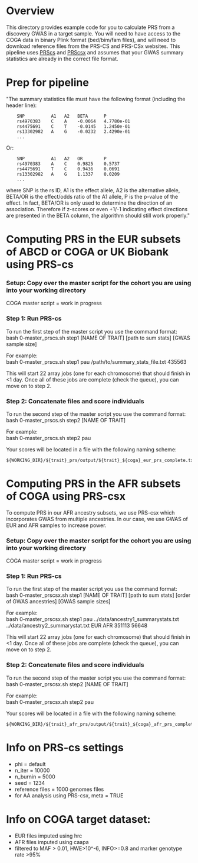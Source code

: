 # Overview
This directory provides example code for you to calculate PRS from a discovery GWAS in a target sample. You will need to have access to the COGA data in binary Plink format (bed/bim/fam files), and will need to download reference files from the PRS-CS and PRS-CSx websites. This pipeline uses [PRScs](https://github.com/getian107/PRScs/blob/master/README.md "PRScs") and [PRScsx](https://github.com/getian107/PRScsx) and assumes that your GWAS summary statistics are already in the correct file format. 
# Prep for pipeline
"The summary statistics file must have the following format (including the header line):

```
    SNP          A1   A2   BETA      P
    rs4970383    C    A    -0.0064   4.7780e-01
    rs4475691    C    T    -0.0145   1.2450e-01
    rs13302982   A    G    -0.0232   2.4290e-01
    ...
```
Or:
```
    SNP          A1   A2   OR        P
    rs4970383    A    C    0.9825    0.5737                 
    rs4475691    T    C    0.9436    0.0691
    rs13302982   A    G    1.1337    0.0209
    ...
```
where SNP is the rs ID, A1 is the effect allele, A2 is the alternative allele, BETA/OR is the effect/odds ratio of the A1 allele, P is the p-value of the effect. In fact, BETA/OR is only used to determine the direction of an association. Therefore if z-scores or even +1/-1 indicating effect directions are presented in the BETA column, the algorithm should still work properly."

# Computing PRS in the EUR subsets of ABCD or COGA or UK Biobank using PRS-cs
### Setup: Copy over the master script for the cohort you are using into your working directory

COGA master script = work in progress

### Step 1: Run PRS-cs

To run the first step of the master script you use the command format:  
bash 0-master_prscs.sh step1 [NAME OF TRAIT] [path to sum stats] [GWAS sample size]

For example:  
bash 0-master_prscs.sh step1 pau /path/to/summary_stats_file.txt 435563

This will start 22 array jobs (one for each chromosome) that should finish in <1 day. Once all of these jobs are complete (check the queue), you can move on to step 2. 

### Step 2: Concatenate files and score individuals

To run the second step of the master script you use the command format:  
bash 0-master_prscs.sh step2 [NAME OF TRAIT]

For example:  
bash 0-master_prscs.sh step2 pau

Your scores will be located in a file with the following naming scheme:

```
${WORKING_DIR}/${trait}_prs/output/${trait}_${coga}_eur_prs_complete.txt
```

# Computing PRS in the AFR subsets of COGA using PRS-csx

To compute PRS in our AFR ancestry subsets, we use PRS-csx which incorporates GWAS from multiple ancestries. In our case, we use GWAS of EUR and AFR samples to increase power.

### Setup: Copy over the master script for the cohort you are using into your working directory

COGA master script = work in progress  

### Step 1: Run PRS-cs

To run the first step of the master script you use the command format:  
bash 0-master_prscsx.sh step1 [NAME OF TRAIT] [path to sum stats] [order of GWAS ancestries] [GWAS sample sizes]

For example:  
bash 0-master_prscsx.sh step1 pau ../data/ancestry1_summarystats.txt ../data/ancestry2_summarystat.txt EUR AFR 351113 56648

This will start 22 array jobs (one for each chromosome) that should finish in <1 day. Once all of these jobs are complete (check the queue), you can move on to step 2. 

### Step 2: Concatenate files and score individuals

To run the second step of the master script you use the command format:  
bash 0-master_prscsx.sh step2 [NAME OF TRAIT]

For example:  
bash 0-master_prscsx.sh step2 pau

Your scores will be located in a file with the following naming scheme:
```
${WORKING_DIR}/${trait}_afr_prs/output/${trait}_${coga}_afr_prs_complete.txt
```

# Info on PRS-cs settings

- phi = default
- n_iter = 10000
- n_burnin = 5000
- seed = 1234
- reference files = 1000 genomes files 
- for AA analysis using PRS-csx, meta = TRUE 

# Info on COGA target dataset:

- EUR files imputed using hrc
- AFR files imputed using caapa
- filtered to MAF > 0.01, HWE>10^-6, INFO>=0.8 and marker genotype rate >95%
